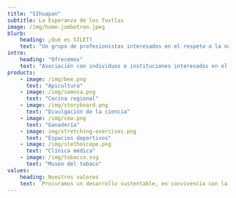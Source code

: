 ```yaml
---
title: "SIhuapan"
subtitle: La Esperanza de los Tuxtlas
image: /img/home-jumbotron.jpeg
blurb:
    heading: ¿Qué es SILET?
    text: "Un grupo de profesionistas interesados en el respeto a la naturaleza, rescate del habitat, cocina y tradiciones de la región de los Tuxtlas, con un enfoque social, cultural y científico."
intro:
    heading: "Ofrecemos"
    text: "Asociación con individuos e instituciones interesados en el rescate de la naturaleza, cocina y tradiciones de la región"
products:
    - image: /img/bee.png
      text: "Apicultura"
    - image: /img/samosa.png
      text: "Cocina regional"
    - image: /img/storyboard.png
      text: "Divulgación de la ciencia"
    - image: /img/cow.png
      text: "Ganadería"
    - image: img/stretching-exercises.png
      text: "Espacios deportivos"
    - image: /img/stethoscope.png
      text: "Clínica médica"
    - image: /img/tobacco.svg
      text: "Museo del tabaco"
values:
    heading: Nuestros valores
    text: ¨Procuramos un desarrollo sustentable, en convivencia con la naturaleza y un impacto social.
---
```


